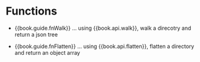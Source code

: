 # Functions

- {{book.guide.fnWalk}} ... using {{book.api.walk}}, walk a direcotry and return a json tree

- {{book.guide.fnFlatten}} ... using
  {{book.api.flatten}}, flatten a directory and return an object array
